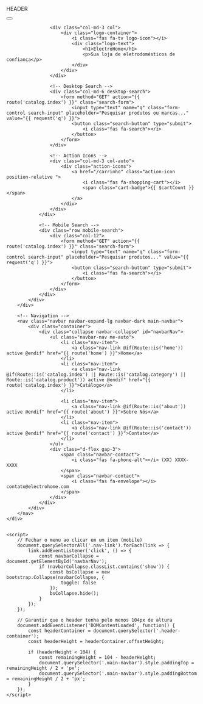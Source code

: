HEADER 

<!DOCTYPE html>
<html>

<head>
    <meta name="viewport" content="width=device-width, initial-scale=1">
    <meta name="viewport" content="width=device-width, initial-scale=1, maximum-scale=1, user-scalable=no">
    <script src="https://cdn.jsdelivr.net/npm/bootstrap@5.3.3/dist/js/bootstrap.bundle.min.js"></script>
    <link href="https://cdn.jsdelivr.net/npm/bootstrap@5.3.3/dist/css/bootstrap.min.css" rel="stylesheet">
    <link rel="stylesheet" href="https://cdnjs.cloudflare.com/ajax/libs/font-awesome/6.0.0/css/all.min.css">
    <link href="{{ asset('layouts/header.css') }}" rel="stylesheet">
    
</head>

<body>
    <div class="header-container">
        <div class="top-header">
            <div class="container">
                <div class="row align-items-center header-row">
                    <!-- Hamburger + Logo -->
                    <div class="col-auto d-md-none">
                        <button class="navbar-toggler" type="button" data-bs-toggle="collapse" data-bs-target="#navbarNav">
                            <i class="fas fa-bars"></i>
                        </button>
                    </div>

                    <div class="col-md-3 col">
                        <div class="logo-container">
                            <i class="fas fa-tv logo-icon"></i>
                            <div class="logo-text">
                                <h1>ElectroHome</h1>
                                <p>Sua loja de eletrodomésticos de confiança</p>
                            </div>
                        </div>
                    </div>

                    <!-- Desktop Search -->
                    <div class="col-md-6 desktop-search">
                        <form method="GET" action="{{ route('catalog.index') }}" class="search-form">
                            <input type="text" name="q" class="form-control search-input" placeholder="Pesquisar produtos ou marcas..." value="{{ request('q') }}">
                            <button class="search-button" type="submit">
                                <i class="fas fa-search"></i>
                            </button>
                        </form>
                    </div>

                    <!-- Action Icons -->
                    <div class="col-md-3 col-auto">
                        <div class="action-icons">
                            <a href="/carrinho" class="action-icon position-relative ">
                                <i class="fas fa-shopping-cart"></i>
                                <span class="cart-badge">{{ $cartCount }}</span>
                            </a>
                        </div>
                    </div>
                </div>

                <!-- Mobile Search -->
                <div class="row mobile-search">
                    <div class="col-12">
                        <form method="GET" action="{{ route('catalog.index') }}" class="search-form">
                            <input type="text" name="q" class="form-control search-input" placeholder="Pesquisar produtos..." value="{{ request('q') }}">
                            <button class="search-button" type="submit">
                                <i class="fas fa-search"></i>
                            </button>
                        </form>
                    </div>
                </div>
            </div>
        </div>

        <!-- Navigation -->
        <nav class="navbar navbar-expand-lg navbar-dark main-navbar">
            <div class="container">
                <div class="collapse navbar-collapse" id="navbarNav">
                    <ul class="navbar-nav me-auto">
                        <li class="nav-item">
                            <a class="nav-link @if(Route::is('home')) active @endif" href="{{ route('home') }}">Home</a>
                        </li>
                        <li class="nav-item">
                            <a class="nav-link @if(Route::is('catalog.index') || Route::is('catalog.category') || Route::is('catalog.product')) active @endif" href="{{ route('catalog.index') }}">Catálogo</a>
                        </li>

                        <li class="nav-item">
                            <a class="nav-link @if(Route::is('about')) active @endif" href="{{ route('about') }}">Sobre Nós</a>
                        </li>
                        <li class="nav-item">
                            <a class="nav-link @if(Route::is('contact')) active @endif" href="{{ route('contact') }}">Contato</a>
                        </li>
                    </ul>
                    <div class="d-flex gap-3">
                        <span class="navbar-contact">
                            <i class="fas fa-phone-alt"></i> (XX) XXXX-XXXX
                        </span>
                        <span class="navbar-contact">
                            <i class="fas fa-envelope"></i> contato@electrohome.com
                        </span>
                    </div>
                </div>
            </div>
        </nav>
    </div>


    <script>
        // Fechar o menu ao clicar em um item (mobile)
        document.querySelectorAll('.nav-link').forEach(link => {
            link.addEventListener('click', () => {
                const navbarCollapse = document.getElementById('navbarNav');
                if (navbarCollapse.classList.contains('show')) {
                    const bsCollapse = new bootstrap.Collapse(navbarCollapse, {
                        toggle: false
                    });
                    bsCollapse.hide();
                }
            });
        });

        // Garantir que o header tenha pelo menos 104px de altura
        document.addEventListener('DOMContentLoaded', function() {
            const headerContainer = document.querySelector('.header-container');
            const headerHeight = headerContainer.offsetHeight;

            if (headerHeight < 104) {
                const remainingHeight = 104 - headerHeight;
                document.querySelector('.main-navbar').style.paddingTop = remainingHeight / 2 + 'px';
                document.querySelector('.main-navbar').style.paddingBottom = remainingHeight / 2 + 'px';
            }
        });
    </script>
</body>

</html>